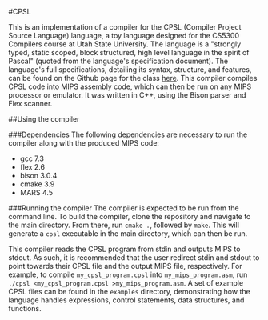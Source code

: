 #CPSL

This is an implementation of a compiler for the CPSL (Compiler Project Source Language) language, a toy language designed for the CS5300 Compilers course at Utah State University. The language is a "strongly  typed,  static  scoped,  block  structured,  high  level language in the spirit of Pascal" (quoted from the language's specification document). The language's full specifications, detailing its syntax, structure, and features, can be found on the Github page for the class [here](https://github.com/ksundberg/CS5300/blob/master/CPSL.tex). This compiler compiles CPSL code into MIPS assembly code, which can then be run on any MIPS processor or emulator. It was written in C++, using the Bison parser and Flex scanner.

##Using the compiler

###Dependencies
The following dependencies are necessary to run the compiler along with the produced MIPS code:
- gcc 7.3
- flex 2.6
- bison 3.0.4
- cmake 3.9
- MARS 4.5

###Running the compiler
The compiler is expected to be run from the command line. To build the compiler, clone the repository and navigate to the main directory. From there, run `cmake .`, followed by `make`. This will generate a `cpsl` executable in the main directory, which can then be run.

This compiler reads the CPSL program from stdin and outputs MIPS to stdout. As such, it is recommended that the user redirect stdin and stdout to point towards their CPSL file and the output MIPS file, respectively. For example, to compile `my_cpsl_program.cpsl` into `my_mips_program.asm`, run `./cpsl <my_cpsl_program.cpsl >my_mips_program.asm`. A set of example CPSL files can be found in the `examples` directory, demonstrating how the language handles expressions, control statements, data structures, and functions.
